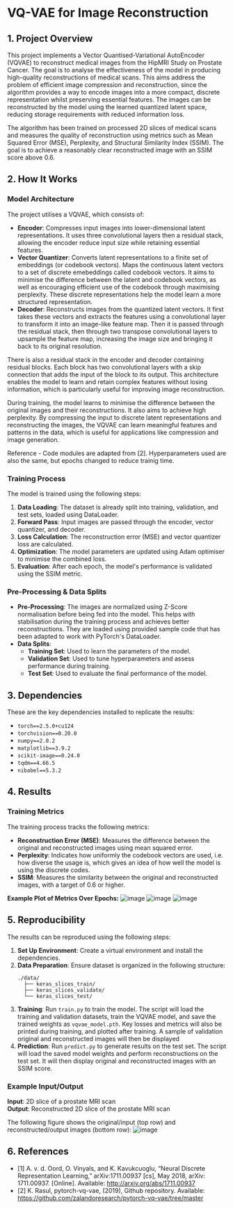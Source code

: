 # VQ-VAE for Image Reconstruction
## 1. Project Overview
This project implements a Vector Quantised-Variational AutoEncoder (VQVAE) to reconstruct medical images from the HipMRI Study on Prostate Cancer. The goal is to analyse the effectiveness of the model in producing high-quality reconstructions of medical scans. This aims address the problem of efficient image compression and reconstruction, since the algorithm provides a way to encode images into a more compact, discrete representation whilst preserving essential features. The images can be reconstructed by the model using the learned quantized latent space, reducing storage requirements with reduced information loss. 

The algorithm has been trained on processed 2D slices of medical scans and measures the quality of reconstruction using metrics such as Mean Squared Error (MSE), Perplexity, and Structural Similarity Index (SSIM). The goal is to achieve a reasonably clear reconstructed image with an SSIM score above 0.6.

## 2. How It Works
### Model Architecture
The project utilises a VQVAE, which consists of:
- **Encoder**: Compresses input images into lower-dimensional latent representations. It uses three convolutional layers then a residual stack, allowing the encoder reduce input size while retaining essential features.
- **Vector Quantizer**: Converts latent representations to a finite set of embeddings (or codebook vectors). Maps the continuous latent vectors to a set of discrete emebeddings called codebook vectors. It aims to minimise the difference between the latent and codebook vectors, as well as encouraging efficient use of the codebook through maximising perplexity. These discrete representations help the model learn a more structured representation.
- **Decoder**: Reconstructs images from the quantized latent vectors. It first takes these vectors and extracts the features using a convolutional layer to transform it into an image-like feature map. Then it is passed through the residual stack, then through two transpose convolutional layers to upsample the feature map, increasing the image size and bringing it back to its original resolution.

There is also a residual stack in the encoder and decoder containing residual blocks. Each block has two convolutional layers with a skip connection that adds the input of the block to its output. This architecture enables the model to learn and retain complex features without losing information, which is particularly useful for improving image reconstruction.

During training, the model learns to minimise the difference between the original images and their reconstructions. It also aims to achieve high perplexity.
By compressing the input to discrete latent representations and reconstructing the images, the VQVAE can learn meaningful features and patterns in the data, which is useful for applications like compression and image generation.

Reference - Code modules are adapted from [2]. Hyperparameters used are also the same, but epochs changed to reduce trainig time.

### Training Process
The model is trained using the following steps:
1. **Data Loading**: The dataset is already split into training, validation, and test sets, loaded using DataLoader.
2. **Forward Pass**: Input images are passed through the encoder, vector quantizer, and decoder.
3. **Loss Calculation**: The reconstruction error (MSE) and vector quantizer loss are calculated.
4. **Optimization**: The model parameters are updated using Adam optimiser to minimise the combined loss.
5. **Evaluation**: After each epoch, the model's performance is validated using the SSIM metric.

### Pre-Processing & Data Splits
- **Pre-Processing**: The images are normalized using Z-Score normalisation before being fed into the model. This helps with stabilisation during the training process and achieves better reconstructions. They are loaded using provided sample code that has been adapted to work with PyTorch's DataLoader.
- **Data Splits**: 
  - **Training Set**: Used to learn the parameters of the model.
  - **Validation Set**: Used to tune hyperparameters and assess performance during training.
  - **Test Set**: Used to evaluate the final performance of the model.

## 3. Dependencies
These are the key dependencies installed to replicate the results:
- `torch==2.5.0+cu124`
- `torchvision==0.20.0`
- `numpy==2.0.2`
- `matplotlib==3.9.2`
- `scikit-image==0.24.0`
- `tqdm==4.66.5`
- `nibabel==5.3.2`

## 4. Results
### Training Metrics
The training process tracks the following metrics:
- **Reconstruction Error (MSE)**: Measures the difference between the original and reconstructed images using mean squared error.
- **Perplexity**: Indicates how uniformly the codebook vectors are used, i.e. how diverse the usage is, which gives an idea of how well the model is using the discrete codes.
- **SSIM**: Measures the similarity between the original and reconstructed images, with a target of 0.6 or higher.

**Example Plot of Metrics Over Epochs:**
![image](https://github.com/user-attachments/assets/1770c9ac-47c0-40ef-9579-f04588532e8f)
![image](https://github.com/user-attachments/assets/2922da3e-ed57-4161-8848-1278d263e3b9)
![image](https://github.com/user-attachments/assets/848ff545-6d34-4ef0-861c-602c453090ff)


## 5. Reproducibility
The results can be reproduced using the following steps:
1. **Set Up Environment**: Create a virtual environment and install the dependencies.
2. **Data Preparation**: Ensure dataset is organized in the following structure:
    ```
    ./data/
      ├── keras_slices_train/
      ├── keras_slices_validate/
      └── keras_slices_test/
    ```
3. **Training**: Run `train.py` to train the model. The script will load the training and validation datasets, train the VQVAE model, and save the trained weights as `vqvae_model.pth`. Key losses and metrics will also be printed during training, and plotted after training. A sample of validation original and reconstructed images will then be displayed
4. **Prediction**: Run `predict.py` to generate results on the test set. The script will load the saved model weights and perform reconstructions on the test set. It will then display original and reconstructed images with an SSIM score.
### Example Input/Output
**Input**: 2D slice of a prostate MRI scan  
**Output**: Reconstructed 2D slice of the prostate MRI scan

The following figure shows the original/input (top row) and reconstructed/output images (bottom row):
![image](https://github.com/user-attachments/assets/a77f83a1-bfbb-4c6b-b8f2-ddd30e37c618)


## 6. References
- [1] A. v. d. Oord, O. Vinyals, and K. Kavukcuoglu, “Neural Discrete Representation Learning,” arXiv:1711.00937 [cs], May 2018, arXiv: 1711.00937. [Online]. Available: http://arxiv.org/abs/1711.00937
- [2] K. Rasul, pytorch-vq-vae, (2019), Github repository. Available: https://github.com/zalandoresearch/pytorch-vq-vae/tree/master

